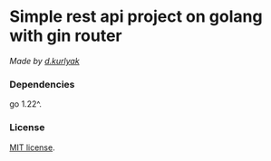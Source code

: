 # Simple rest api project on golang with gin router

 _Made by [d.kurlyak](cat1020486@gmail.com)_

### Dependencies
go 1.22^.

### License

[MIT license](https://opensource.org/licenses/MIT).
